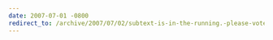 ```yaml
---
date: 2007-07-01 -0800
redirect_to: /archive/2007/07/02/subtext-is-in-the-running.-please-vote.aspx/
---
```

